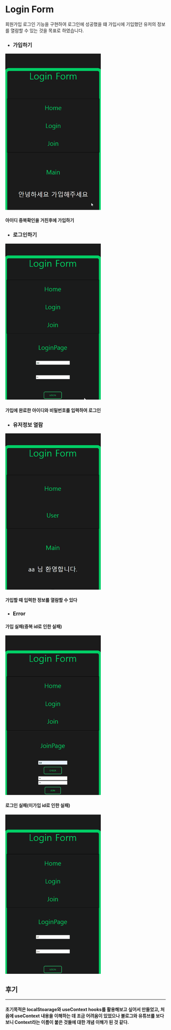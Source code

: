 # Login Form

회원가입 로그인 기능을 구현하여 로그인에 성공했을 떄 가입시에 기입했던 유저의 정보를 열람할 수 있는 것을 목표로 하였습니다.

 - ### 가입하기

 <img src="./Image/join.gif" width="300px"></img>

 #### 아이디 중복확인을 거친후에 가입하기 

 - ### 로그인하기
 
 <img src="./Image/login.gif" width="300px"></img>

 #### 가입에 완료한 아이디와 비밀번호를 입력하여 로그인

 - ### 유저정보 열람
 <img src="./Image/userInfo.gif" width="300px" ></img>

 #### 가입할 때 입력한 정보를 열람할 수 있다

 - ### Error
 #### 가입 실패(중복 id로 인한 실패)
 <img src="./Image/joinfail.gif" width="300px"></img>

 #### 로그인 실패(미가입 id로 인한 실패)
 <img src="./Image/loginfail.gif" width="300px"></img>

## 후기

----

#### 초기목적은 localStoarage와 useContext hooks를 활용해보고 싶어서 만들었고, 처음에 useContext 내용을 이해하는 데 조금 어려움이 있었으나 블로그와 유튜브를 보다보니 Context라는 이름이 붙은 것들에 대한 개념 이해가 된 것 같다.